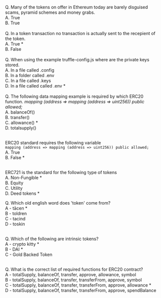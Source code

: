 Q. Many of the tokens on offer in Ethereum today are barely disguised scams, pyramid schemes and money grabs.<br>
A. True<br>
B. True<br>
<br>
Q. In a token transaction no transaction is actually sent to the recepient of the token.<br>
A. True *<br>
B. False<br>
<br>
Q. When using the example truffle-config.js where are the private keys stored.<br>
A. In a file called .config<br>
B. In a folder called .env<br>
C. In a file called .keys<br>
D. In a file called called .env *<br>
<br>
Q.  The following data mapping example is required by which ERC20 function. <i>mapping (address => mapping (address => uint256)) public allowed;</i><br>
A. balanceOf()<br>
B. transfer()<br>
C. allowance() *<br>
D. totalsupply()<br>

<br>
ERC20 standard requires the following variable<br>
<code>mapping (address => mapping (address => uint256)) public allowed;</code> <br>
A. True<br>
B. False *<br>
<br>

ERC721 is the standard for the following type of tokens<br>
A. Non-Fungible *<br>
B. Equity<br>
C. Utility<br>
D. Deed tokens *<br>

Q. Which old english word does 'token' come from?<br/>
A - tācen *<br/>
B - toldren<br/>
C - tacind<br/>
D - toskin<br/>
<br/>

Q. Which of the following are intrinsic tokens?<br>
A - crypto kitty *<br/>
B - DAI *<br/>
C - Gold Backed Token</br>
<br/>

Q. What is the correct list of required functions for ERC20 contract?<br/>
A - totalSupply, balanceOf, transfer, approve, allowance, symbol<br/>
B - totalSupply, balanceOf, transfer, transferFrom, approve, symbol<br/>
C - totalSupply, balanceOf, transfer, transferFrom, approve, allowance *<br/>
D - totalSupply, balanceOf, transfer, transferFrom, approve, spendBalance<br/>
<br/>

